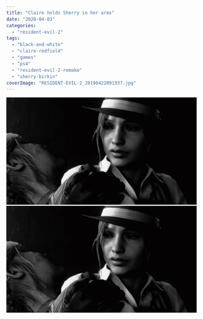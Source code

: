 ```yaml
---
title: "Claire holds Sherry in her arms"
date: "2020-04-03"
categories: 
  - "resident-evil-2"
tags: 
  - "black-and-white"
  - "claire-redfield"
  - "games"
  - "ps4"
  - "resident-evil-2-remake"
  - "sherry-birkin"
coverImage: "RESIDENT-EVIL-2_20190422091937.jpg"
---
```


[![](images/RESIDENT-EVIL-2_20190422091937.jpg)](images/RESIDENT-EVIL-2_20190422091937.jpg)
[![](images/RESIDENT-EVIL-2_20190422091937.jpg)](images/RESIDENT-EVIL-2_20190422091937.jpg)
